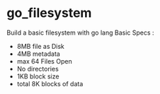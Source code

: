 # go_filesystem
Build a basic filesystem with go lang
Basic Specs :
- 8MB file as Disk
- 4MB metadata
- max 64 Files Open
- No directories 
- 1KB block size 
- total 8K blocks of data 

